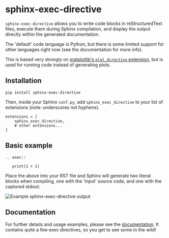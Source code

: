 # sphinx-exec-directive

`sphinx-exec-directive` allows you to write code blocks in reStructuredText files, execute them during Sphinx compilation, and display the output directly within the generated documentation.

The 'default' code language is Python, but there is some limited support for other languages right now (see the documentation for more info).

This is based very strongly on [matplotlib's `plot_directive` extension](https://matplotlib.org/stable/api/sphinxext_plot_directive_api.html?highlight=plot%20directive#module-matplotlib.sphinxext.plot_directive), but is used for running code instead of generating plots.


## Installation

```
pip install sphinx-exec-directive
```

Then, inside your Sphinx `conf.py`, add `sphinx_exec_directive` to your list of extensions (note: underscores not hyphens).

```
extensions = [
    sphinx_exec_directive,
    # other extensions...
]
```

## Basic example

```
.. exec::
   
   print(1 + 1)
```

Place the above into your RST file and Sphinx will generate two literal blocks when compiling, one with the 'input' source code, and one with the captured stdout:

![Example sphinx-exec-directive output](https://i.stack.imgur.com/5sVSS.png)


## Documentation

For further details and usage examples, please see the [documentation](https://yongrenjie.github.io/sphinx-exec-directive).
It contains quite a few exec directives, so you get to see some in the wild!
